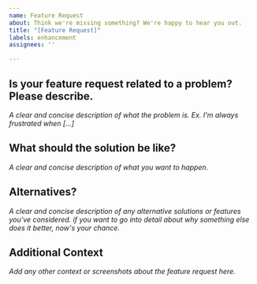 ```yaml
---
name: Feature Request
about: Think we're missing something? We're happy to hear you out.
title: "[Feature Request]"
labels: enhancement
assignees: ''

---
```


## Is your feature request related to a problem? Please describe.
_A clear and concise description of what the problem is. Ex. I'm always frustrated when [...]_


## What should the solution be like?
_A clear and concise description of what you want to happen._


## Alternatives?
_A clear and concise description of any alternative solutions or features you've considered. if you want to go into detail about why something else does it better, now's your chance._


## Additional Context
_Add any other context or screenshots about the feature request here._

